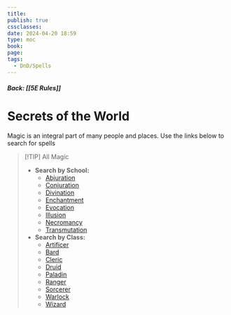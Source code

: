 ```yaml
---
title: 
publish: true
cssclasses: 
date: 2024-04-20 18:59
type: moc
book: 
page: 
tags:
  - DnD/Spells
---
```

##### Back:  [[5E Rules]]
# Secrets of the World
Magic is an integral part of many people and places. Use the links below to search for spells

> [!TIP] All Magic
> - **Search by School:**
> 	- [Abjuration](https://benl0.github.io/The-Editors-Dungeon/tags/DnD/Spells/Abjuration)
> 	- [Conjuration](https://benl0.github.io/The-Editors-Dungeon/tags/DnD/Spells/Conjuration)
> 	- [Divination](https://benl0.github.io/The-Editors-Dungeon/tags/DnD/Spells/Divination)
> 	- [Enchantment](https://benl0.github.io/The-Editors-Dungeon/tags/DnD/Spells/Enchantment)
> 	- [Evocation](https://benl0.github.io/The-Editors-Dungeon/tags/DnD/Spells/Evocation)
> 	- [Illusion](https://benl0.github.io/The-Editors-Dungeon/tags/DnD/Spells/Illusion)
> 	- [Necromancy](https://benl0.github.io/The-Editors-Dungeon/tags/DnD/Spells/Necromancy)
> 	- [Transmutation](https://benl0.github.io/The-Editors-Dungeon/tags/DnD/Spells/Transmutation)
> - **Search by Class:**
> 	- [Artificer](https://benl0.github.io/The-Editors-Dungeon/tags/DnD/Spells/Class/Artificer)
> 	- [Bard](https://benl0.github.io/The-Editors-Dungeon/tags/DnD/Spells/Class/Bard)
> 	- [Cleric](https://benl0.github.io/The-Editors-Dungeon/tags/DnD/Spells/Class/Cleric)
> 	- [Druid](https://benl0.github.io/The-Editors-Dungeon/tags/DnD/Spells/Class/Druid)
> 	- [Paladin](https://benl0.github.io/The-Editors-Dungeon/tags/DnD/Spells/Class/Paladin)
> 	- [Ranger](https://benl0.github.io/The-Editors-Dungeon/tags/DnD/Spells/Class/Ranger)
> 	- [Sorcerer](https://benl0.github.io/The-Editors-Dungeon/tags/DnD/Spells/Class/Sorcerer)
> 	- [Warlock](https://benl0.github.io/The-Editors-Dungeon/tags/DnD/Spells/Class/Warlock)
> 	- [Wizard](https://benl0.github.io/The-Editors-Dungeon/tags/DnD/Spells/Class/Wizard)
> 